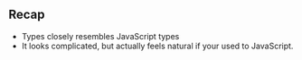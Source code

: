 ## Recap

* Types closely resembles JavaScript types
* It looks complicated, but actually feels natural if your used to JavaScript.


